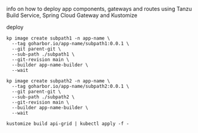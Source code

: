 info on how to deploy app components, gateways and routes using Tanzu Build Service, Spring Cloud Gateway and Kustomize

deploy
```
kp image create subpath1 -n app-name \
  --tag goharbor.io/app-name/subpath1:0.0.1 \
  --git parent-git \
  --sub-path ./subpath1 \
  --git-revision main \
  --builder app-name-builder \
  --wait
  
kp image create subpath2 -n app-name \
  --tag goharbor.io/app-name/subpath2:0.0.1 \
  --git parent-git \
  --sub-path ./subpath2 \
  --git-revision main \
  --builder app-name-builder \
  --wait
  
kustomize build api-grid | kubectl apply -f -
```
